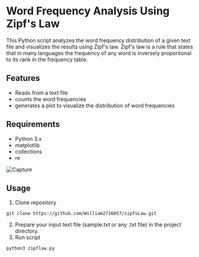 # Word Frequency Analysis Using Zipf's Law

This Python script analyzes the word frequency distribution of a given text file and visualizes the results using Zipf's law. 
Zipf's law is a rule that states that in many languages the frequency of any word is inversely proportional to its rank in the frequency table. 

## Features
- Reads from a text file
- counts the word frequencies
- generates a plot to visualize the distribution of word frequencies

## Requirements
- Python 3.x
- matplotlib
- collections
- re

![Capture](https://github.com/user-attachments/assets/b7eb71db-fc34-44cd-8239-ba819af508b1)

## Usage

1. Clone repository
```
git clone https://github.com/William2716057/zipfsLaw.git
```
2. Prepare your input text file (sample.txt or any .txt file) in the project directory.
3. Run script
```
python3 zipflaw.py
```
